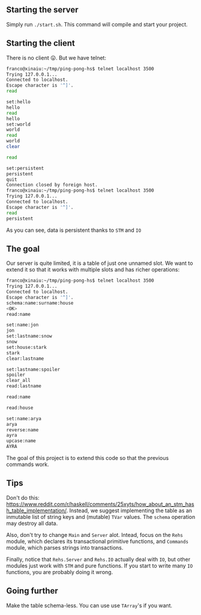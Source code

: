 ## Starting the server

Simply run `./start.sh`. This command will compile and start your project.

## Starting the client

There is no client :stuck_out_tongue:. But we have telnet:

```bash
franco@xinaiu:~/tmp/ping-pong-hs$ telnet localhost 3500
Trying 127.0.0.1...
Connected to localhost.
Escape character is '^]'.
read

set:hello
hello
read
hello
set:world
world
read
world
clear

read

set:persistent
persistent
quit
Connection closed by foreign host.
franco@xinaiu:~/tmp/ping-pong-hs$ telnet localhost 3500
Trying 127.0.0.1...
Connected to localhost.
Escape character is '^]'.
read
persistent
```

As you can see, data is persistent thanks to `STM` and `IO`

## The goal

Our server is quite limited, it is a table of just one unnamed slot. We want to extend it so that it works with multiple slots and has richer operations:

```bash
franco@xinaiu:~/tmp/ping-pong-hs$ telnet localhost 3500
Trying 127.0.0.1...
Connected to localhost.
Escape character is '^]'.
schema:name:surname:house
<OK>
read:name

set:name:jon
jon
set:lastname:snow
snow
set:house:stark
stark
clear:lastname

set:lastname:spoiler
spoiler
clear_all
read:lastname

read:name

read:house

set:name:arya
arya
reverse:name
ayra
upcase:name
AYRA
```

The goal of this project is to extend this code so that the previous commands work.

## Tips

Don't do this: https://www.reddit.com/r/haskell/comments/25xyts/how_about_an_stm_hash_table_implementation/. Instead, we suggest implementing the table as an inmutable list of string keys and (mutable) `TVar` values. The `schema` operation may destroy all data.

Also, don't try to change `Main` and `Server` alot. Intead, focus on the `Rehs` module, which declares its transactional primitive functions, and `Commands` module, which parses strings into transactions.

Finally, notice that `Rehs.Server` and `Rehs.IO` actually deal with `IO`, but other modules just work with `STM` and pure functions. If you start to write many `IO` functions, you are probably doing it wrong.

## Going further

Make the table schema-less. You can use use `TArray`'s if you want.


